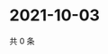 # 2021-10-03

共 0 条

<!-- BEGIN WEIBO -->
<!-- 最后更新时间 Sun Oct 03 2021 22:12:14 GMT+0800 (China Standard Time) -->

<!-- END WEIBO -->
